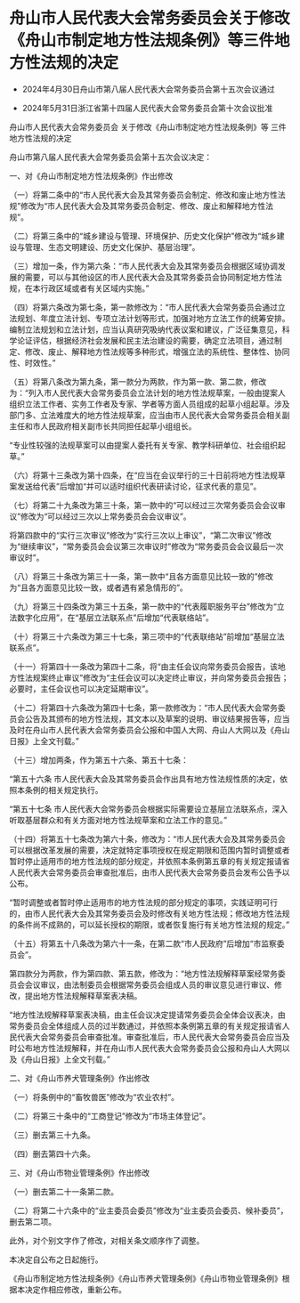# 舟山市人民代表大会常务委员会关于修改《舟山市制定地方性法规条例》等三件地方性法规的决定

- 2024年4月30日舟山市第八届人民代表大会常务委员会第十五次会议通过

- 2024年5月31日浙江省第十四届人民代表大会常务委员会第十次会议批准

<!-- INFO END -->

舟山市人民代表大会常务委员会 关于修改《舟山市制定地方性法规条例》等 三件地方性法规的决定

舟山市第八届人民代表大会常务委员会第十五次会议决定：

一、对《舟山市制定地方性法规条例》作出修改

（一）将第二条中的“市人民代表大会及其常务委员会制定、修改和废止地方性法规”修改为“市人民代表大会及其常务委员会制定、修改、废止和解释地方性法规”。

（二）将第三条中的“城乡建设与管理、环境保护、历史文化保护”修改为“城乡建设与管理、生态文明建设、历史文化保护、基层治理”。

（三）增加一条，作为第六条：“市人民代表大会及其常务委员会根据区域协调发展的需要，可以与其他设区的市人民代表大会及其常务委员会协同制定地方性法规，在本行政区域或者有关区域内实施。”

（四）将第六条改为第七条，第一款修改为：“市人民代表大会常务委员会通过立法规划、年度立法计划、专项立法计划等形式，加强对地方立法工作的统筹安排。编制立法规划和立法计划，应当认真研究吸纳代表议案和建议，广泛征集意见，科学论证评估，根据经济社会发展和民主法治建设的需要，确定立法项目，通过制定、修改、废止、解释地方性法规等多种形式，增强立法的系统性、整体性、协同性、时效性。”

（五）将第八条改为第九条，第一款分为两款，作为第一款、第二款，修改为：“列入市人民代表大会常务委员会立法计划的地方性法规草案，一般由提案人组织立法工作者、实务工作者及专家、学者等方面人员组成的起草小组起草。涉及部门多、立法难度大的地方性法规草案，应当由市人民代表大会常务委员会相关副主任和市人民政府相关副市长共同担任起草小组组长。

“专业性较强的法规草案可以由提案人委托有关专家、教学科研单位、社会组织起草。”

（六）将第十三条改为第十四条，在“应当在会议举行的三十日前将地方性法规草案发送给代表”后增加“并可以适时组织代表研读讨论，征求代表的意见”。

（七）将第二十九条改为第三十条，第一款中的“可以经过三次常务委员会会议审议”修改为“可以经过三次以上常务委员会会议审议”。

将第四款中的“实行三次审议”修改为“实行三次以上审议”，“第二次审议”修改为“继续审议”，“常务委员会会议第三次审议时”修改为“常务委员会会议最后一次审议时”。

（八）将第三十条改为第三十一条，第一款中“且各方面意见比较一致的”修改为“且各方面意见比较一致，或者遇有紧急情形的”。

（九）将第三十四条改为第三十五条，第一款中的“代表履职服务平台”修改为“立法数字化应用”，在“基层立法联系点”后增加“代表联络站”。

（十）将第三十六条改为第三十七条，第三项中的“代表联络站”前增加“基层立法联系点”。

（十一）将第四十一条改为第四十二条，将“由主任会议向常务委员会报告，该地方性法规案终止审议”修改为“主任会议可以决定终止审议，并向常务委员会报告；必要时，主任会议也可以决定延期审议”。

（十二）将第四十六条改为第四十七条，第一款修改为：“市人民代表大会常务委员会公告及其颁布的地方性法规，其文本以及草案的说明、审议结果报告等，应当及时在舟山市人民代表大会常务委员会公报和中国人大网、舟山人大网以及《舟山日报》上全文刊载。”

（十三）增加两条，作为第五十六条、第五十七条：

“第五十六条 市人民代表大会及其常务委员会作出具有地方性法规性质的决定，依照本条例的相关规定执行。

“第五十七条 市人民代表大会常务委员会根据实际需要设立基层立法联系点，深入听取基层群众和有关方面对地方性法规草案和立法工作的意见。”

（十四）将第五十七条改为第六十条，修改为：“市人民代表大会及其常务委员会可以根据改革发展的需要，决定就特定事项授权在规定期限和范围内暂时调整或者暂时停止适用市的地方性法规的部分规定，并依照本条例第五章的有关规定报请省人民代表大会常务委员会审查批准后，由市人民代表大会常务委员会发布公告予以公布。

“暂时调整或者暂时停止适用市的地方性法规的部分规定的事项，实践证明可行的，由市人民代表大会及其常务委员会及时修改有关地方性法规；修改地方性法规的条件尚不成熟的，可以延长授权的期限，或者恢复施行有关地方性法规的规定。”

（十五）将第五十八条改为第六十一条，在第二款“市人民政府”后增加“市监察委员会”。

第四款分为两款，作为第四款、第五款，修改为：“地方性法规解释草案经常务委员会会议审议，由法制委员会根据常务委员会组成人员的审议意见进行审议、修改，提出地方性法规解释草案表决稿。

“地方性法规解释草案表决稿，由主任会议决定提请常务委员会全体会议表决，由常务委员会全体组成人员的过半数通过，并依照本条例第五章的有关规定报请省人民代表大会常务委员会审查批准。审查批准后，市人民代表大会常务委员会应当及时公布地方性法规解释，并在舟山市人民代表大会常务委员会公报和舟山人大网以及《舟山日报》上全文刊载。”

二、对《舟山市养犬管理条例》作出修改

（一）将条例中的“畜牧兽医”修改为“农业农村”。

（二）将第三十条中的“工商登记”修改为“市场主体登记”。

（三）删去第三十九条。

（四）删去第四十六条。

三、对《舟山市物业管理条例》作出修改

（一）删去第二十一条第二款。

（二）将第二十六条中的“业主委员会委员”修改为“业主委员会委员、候补委员”，删去第二项。

此外，对个别文字作了修改，对相关条文顺序作了调整。

本决定自公布之日起施行。

《舟山市制定地方性法规条例》《舟山市养犬管理条例》《舟山市物业管理条例》根据本决定作相应修改，重新公布。
